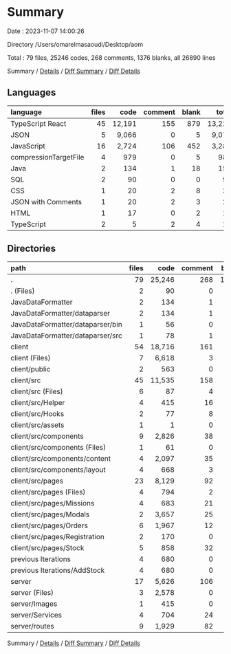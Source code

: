 # Summary

Date : 2023-11-07 14:00:26

Directory /Users/omarelmasaoudi/Desktop/aom

Total : 79 files,  25246 codes, 268 comments, 1376 blanks, all 26890 lines

Summary / [Details](details.md) / [Diff Summary](diff.md) / [Diff Details](diff-details.md)

## Languages
| language | files | code | comment | blank | total |
| :--- | ---: | ---: | ---: | ---: | ---: |
| TypeScript React | 45 | 12,191 | 155 | 879 | 13,225 |
| JSON | 5 | 9,066 | 0 | 5 | 9,071 |
| JavaScript | 16 | 2,724 | 106 | 452 | 3,282 |
| compressionTargetFile | 4 | 979 | 0 | 5 | 984 |
| Java | 2 | 134 | 1 | 18 | 153 |
| SQL | 2 | 90 | 0 | 0 | 90 |
| CSS | 1 | 20 | 2 | 8 | 30 |
| JSON with Comments | 1 | 20 | 2 | 3 | 25 |
| HTML | 1 | 17 | 0 | 2 | 19 |
| TypeScript | 2 | 5 | 2 | 4 | 11 |

## Directories
| path | files | code | comment | blank | total |
| :--- | ---: | ---: | ---: | ---: | ---: |
| . | 79 | 25,246 | 268 | 1,376 | 26,890 |
| . (Files) | 2 | 90 | 0 | 0 | 90 |
| JavaDataFormatter | 2 | 134 | 1 | 18 | 153 |
| JavaDataFormatter/dataparser | 2 | 134 | 1 | 18 | 153 |
| JavaDataFormatter/dataparser/bin | 1 | 56 | 0 | 0 | 56 |
| JavaDataFormatter/dataparser/src | 1 | 78 | 1 | 18 | 97 |
| client | 54 | 18,716 | 161 | 835 | 19,712 |
| client (Files) | 7 | 6,618 | 3 | 12 | 6,633 |
| client/public | 2 | 563 | 0 | 3 | 566 |
| client/src | 45 | 11,535 | 158 | 820 | 12,513 |
| client/src (Files) | 6 | 87 | 4 | 19 | 110 |
| client/src/Helper | 4 | 415 | 16 | 34 | 465 |
| client/src/Hooks | 2 | 77 | 8 | 12 | 97 |
| client/src/assets | 1 | 1 | 0 | 0 | 1 |
| client/src/components | 9 | 2,826 | 38 | 215 | 3,079 |
| client/src/components (Files) | 1 | 61 | 0 | 6 | 67 |
| client/src/components/content | 4 | 2,097 | 35 | 165 | 2,297 |
| client/src/components/layout | 4 | 668 | 3 | 44 | 715 |
| client/src/pages | 23 | 8,129 | 92 | 540 | 8,761 |
| client/src/pages (Files) | 4 | 794 | 2 | 52 | 848 |
| client/src/pages/Missions | 4 | 683 | 21 | 71 | 775 |
| client/src/pages/Modals | 2 | 3,657 | 25 | 191 | 3,873 |
| client/src/pages/Orders | 6 | 1,967 | 12 | 145 | 2,124 |
| client/src/pages/Registration | 2 | 170 | 0 | 27 | 197 |
| client/src/pages/Stock | 5 | 858 | 32 | 54 | 944 |
| previous Iterations | 4 | 680 | 0 | 68 | 748 |
| previous Iterations/AddStock | 4 | 680 | 0 | 68 | 748 |
| server | 17 | 5,626 | 106 | 455 | 6,187 |
| server (Files) | 3 | 2,578 | 0 | 10 | 2,588 |
| server/Images | 1 | 415 | 0 | 2 | 417 |
| server/Services | 4 | 704 | 24 | 149 | 877 |
| server/routes | 9 | 1,929 | 82 | 294 | 2,305 |

Summary / [Details](details.md) / [Diff Summary](diff.md) / [Diff Details](diff-details.md)